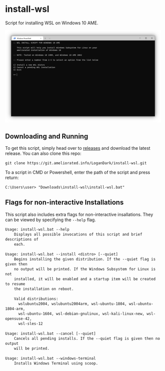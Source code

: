 # install-wsl

Script for installing WSL on Windows 10 AME.

![install-wsl Screenshot](data/screenshot.png)

## Downloading and Running

To get this script, simply head over to [releases](https://git.ameliorated.info/LoganDark/install-wsl/releases) and download the latest release. You can also clone this repo:

    git clone https://git.ameliorated.info/LoganDark/install-wsl.git

To a script in CMD or Powershell, enter the path of the script and press return:

    C:\Users\user> "Downloads\install-wsl\install-wsl.bat"

## Flags for non-interactive Installations

This script also includes extra flags for non-interactive insallations. They can be viewed by specifying the `--help` flag.

```
Usage: install-wsl.bat --help
    Displays all possible invocations of this script and brief descriptions of
    each.

Usage: install-wsl.bat --install <distro> [--quiet]
    Begins installing the given distribution. If the --quiet flag is given then
    no output will be printed. If the Windows Subsystem for Linux is not
    installed, it will be enabled and a startup item will be created to resume
    the installation on reboot.

    Valid distributions:
      wslubuntu2004, wslubuntu2004arm, wsl-ubuntu-1804, wsl-ubuntu-1804-arm,
      wsl-ubuntu-1604, wsl-debian-gnulinux, wsl-kali-linux-new, wsl-opensuse-42,
      wsl-sles-12

Usage: install-wsl.bat --cancel [--quiet]
    Cancels all pending installs. If the --quiet flag is given then no output
    will be printed.

Usage: install-wsl.bat --windows-terminal
    Installs Windows Terminal using scoop.
```